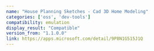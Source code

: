 ```yaml
---
name: "House Planning Sketches - Cad 3D Home Modeling"
categories: ['oss', 'dev-tools']
compatibility: emulation
display_result: "Compatible"
version_from: "1.1.0.0"
link: https://apps.microsoft.com/detail/9P8N1G515J1Q
---
```

